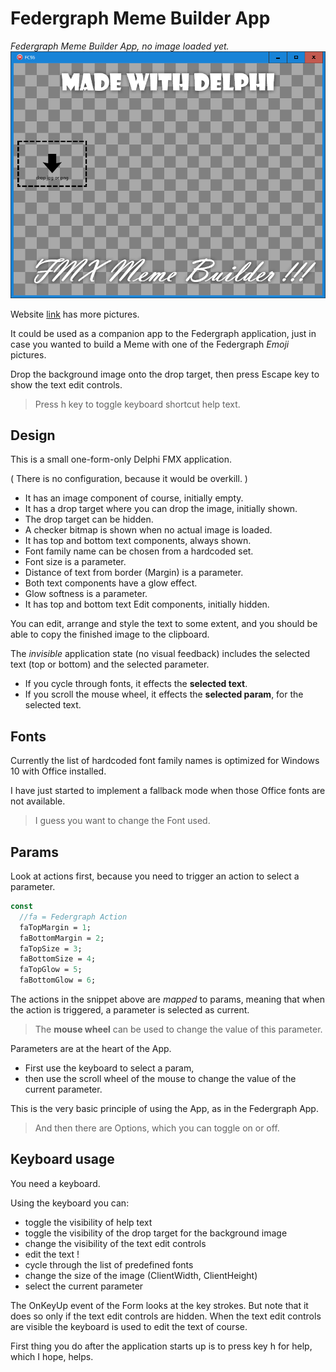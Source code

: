 # Federgraph Meme Builder App

*Federgraph Meme Builder App, no image loaded yet.*<br>
![Meme Builder](images/Meme-Builder-03.png)

Website [link](https://federgraph.de/federgraph-meme-builder-examples.html) has more pictures.

It could be used as a companion app to the Federgraph application,
just in case you wanted to build a Meme with one of the Federgraph *Emoji* pictures.

Drop the background image onto the drop target,
then press Escape key to show the text edit controls.

> Press h key to toggle keyboard shortcut help text.

## Design

This is a small one-form-only Delphi FMX application.

( There is no configuration, because it would be overkill. )

- It has an image component of course, initially empty.
- It has a drop target where you can drop the image, initially shown.
- The drop target can be hidden.
- A checker bitmap is shown when no actual image is loaded.
- It has top and bottom text components, always shown.
- Font family name can be chosen from a hardcoded set.
- Font size is a parameter.
- Distance of text from border (Margin) is a parameter.
- Both text components have a glow effect.
- Glow softness is a parameter.
- It has top and bottom text Edit components, initially hidden.

You can edit, arrange and style the text to some extent,
and you should be able to copy the finished image to the clipboard. 

The *invisible* application state (no visual feedback) includes the selected text (top or bottom) and the selected parameter.

- If you cycle through fonts, it effects the **selected text**.
- If you scroll the mouse wheel, it effects the **selected param**, for the selected text.

## Fonts

Currently the list of hardcoded font family names is optimized for Windows 10 with Office installed.

I have just started to implement a fallback mode when those Office fonts are not available.

> I guess you want to change the Font used.

## Params

Look at actions first, because you need to trigger an action to select a parameter.

```pascal
const
  //fa = Federgraph Action
  faTopMargin = 1;
  faBottomMargin = 2;
  faTopSize = 3;
  faBottomSize = 4;
  faTopGlow = 5;
  faBottomGlow = 6;
```

The actions in the snippet above are *mapped* to params,
meaning that when the action is triggered, a parameter is selected as current.

> The **mouse wheel** can be used to change the value of this parameter.

Parameters are at the heart of the App.

- First use the keyboard to select a param,
- then use the scroll wheel of the mouse to change the value of the current parameter.

This is the very basic principle of using the App, as in the Federgraph App.

> And then there are Options, which you can toggle on or off.

## Keyboard usage

You need a keyboard.

Using the keyboard you can:

- toggle the visibility of help text
- toggle the visibility of the drop target for the background image
- change the visibility of the text edit controls
- edit the text !
- cycle through the list of predefined fonts
- change the size of the image (ClientWidth, ClientHeight)
- select the current parameter

The OnKeyUp event of the Form looks at the key strokes.
But note that it does so only if the text edit controls are hidden.
When the text edit controls are visible the keyboard is used to edit the text of course.

First thing you do after the application starts up is to press key h for help,
which I hope, helps.
